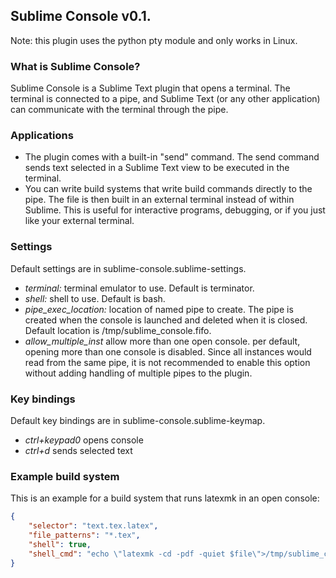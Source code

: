 ## Sublime Console v0.1.

Note: this plugin uses the python pty module and only works in Linux.

### What is Sublime Console?

Sublime Console is a Sublime Text plugin that opens a terminal. The terminal is connected to a pipe, and Sublime Text (or any other application) can communicate with the terminal through the pipe.

### Applications
* The plugin comes with a built-in "send" command. The send command sends text selected in a Sublime Text view to be executed in the terminal.
* You can write build systems that write build commands directly to the pipe. The file is then built in an external terminal instead of within Sublime. This is useful for interactive programs, debugging, or if you just like your external terminal.

### Settings
Default settings are in sublime-console.sublime-settings.

* _terminal:_ terminal emulator to use. Default is terminator.
* _shell:_ shell to use. Default is bash.
* _pipe_exec_location:_ location of named pipe to create. The pipe is created when the console is launched and deleted when it is closed. Default location is /tmp/sublime_console.fifo. 
* _allow_multiple_inst_ allow more than one open console. per default, opening more than one console is disabled. Since all instances would read from the same pipe, it is not recommended to enable this option without adding handling of multiple pipes to the plugin.

### Key bindings
Default key bindings are in sublime-console.sublime-keymap.

* _ctrl+keypad0_ opens console
* _ctrl+d_ sends selected text

### Example build system

This is an example for a build system that runs latexmk in an open console:

```JSON
{
	"selector": "text.tex.latex",
	"file_patterns": "*.tex",
	"shell": true,
	"shell_cmd": "echo \"latexmk -cd -pdf -quiet $file\">/tmp/sublime_console.fifo"
}

